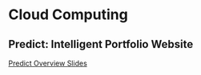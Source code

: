 # Cloud Computing 

## Predict: Intelligent Portfolio Website 

[Predict Overview Slides](https://docs.google.com/presentation/d/1kEE1rIPcletAfti2trBkTLa8a1U1XXVR-qXi_iYq5Uk/edit?usp=sharing)